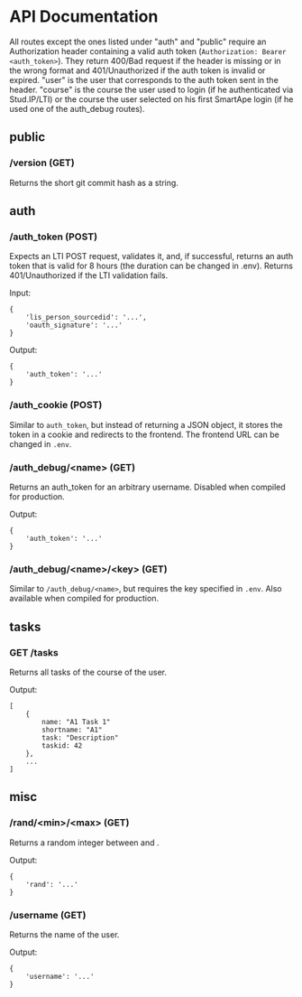 # API Documentation

All routes except the ones listed under "auth" and "public" require an Authorization header containing a valid auth token (`Authorization: Bearer <auth_token>`). They return 400/Bad request if the header is missing or in the wrong format and 401/Unauthorized if the auth token is invalid or expired.
"user" is the user that corresponds to the auth token sent in the header. "course" is the course the user used to login (if he authenticated via Stud.IP/LTI) or the course the user selected on his first SmartApe login (if he used one of the auth_debug routes).

## public

### /version (GET)

Returns the short git commit hash as a string.

## auth

### /auth_token (POST)

Expects an LTI POST request, validates it, and, if successful, returns an auth token that is valid for 8 hours (the duration can be changed in .env). Returns 401/Unauthorized if the LTI validation fails.

Input:
```
{
    'lis_person_sourcedid': '...',
    'oauth_signature': '...'
}
```

Output:
```
{
    'auth_token': '...'
}
```

### /auth_cookie (POST)

Similar to `auth_token`, but instead of returning a JSON object, it stores the token in a cookie and redirects to the frontend. The frontend URL can be changed in `.env`.

### /auth_debug/\<name> (GET)

Returns an auth_token for an arbitrary username. Disabled when compiled for production.

Output:
```
{
    'auth_token': '...'
}
```

### /auth_debug/\<name>/\<key> (GET)

Similar to `/auth_debug/<name>`, but requires the key specified in `.env`. Also available when compiled for production.

## tasks

### GET /tasks

Returns all tasks of the course of the user.

Output:
```
[
    {
        name: "A1 Task 1"
        shortname: "A1"
        task: "Description"
        taskid: 42
    },
    ...
]
```

## misc

### /rand/\<min>/\<max> (GET)

Returns a random integer between <min> and <max>.

Output:
```
{
    'rand': '...'
}
```

### /username (GET)

Returns the name of the user.

Output:
```
{
    'username': '...'
}
```
